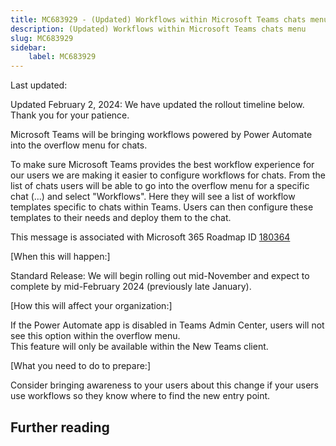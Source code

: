```yaml
---
title: MC683929 - (Updated) Workflows within Microsoft Teams chats menu
description: (Updated) Workflows within Microsoft Teams chats menu
slug: MC683929
sidebar:
    label: MC683929
---
```



Last updated: 

<p style="">Updated February 2, 2024: We have updated the rollout timeline below. Thank you for your patience.</p><p style="">Microsoft Teams will be bringing workflows powered by Power Automate into the overflow menu for chats.&nbsp;<br></p><p>To make sure Microsoft Teams provides the best workflow experience for our users we are making it easier to configure workflows for chats. From the list of chats users will be able to go into the overflow menu for a specific chat (...) and select "Workflows". Here they will see a list of workflow templates specific to chats within Teams. Users can then configure these templates to their needs and deploy them to the chat.&nbsp;</p>
<p>This message is associated with Microsoft 365 Roadmap ID <a href="https://www.microsoft.com/microsoft-365/roadmap?filters=&amp;searchterms=180364" target="_blank">180364</a></p>
<p>[When this will happen:]</p><p>Standard Release: We will begin rolling out mid-November and expect to complete by mid-February 2024 (previously late January).</p>

<p>[How this will affect your organization:]</p>

<p>If the Power Automate app is disabled in Teams Admin Center, users will not see this option within the overflow menu.<br>This feature will only be available within the New Teams client.</p>
<p>[What you need to do to prepare:]</p>
<p>Consider bringing awareness to your users about this change if your users use workflows so they know where to find the new entry point.&nbsp;</p>

## Further reading

